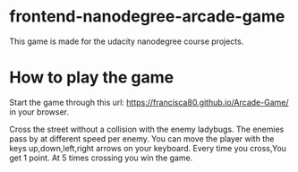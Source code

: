 frontend-nanodegree-arcade-game
===============================
This game is made for the udacity nanodegree course projects.


How to play the game
=====================

Start the game through this url: https://francisca80.github.io/Arcade-Game/
in your browser. 


Cross the street without a collision with the enemy ladybugs.
The enemies pass by at different speed per enemy.
You can move the player with the keys up,down,left,right arrows on your keyboard.
Every time you cross,You get 1 point.
At 5 times crossing you win the game.





